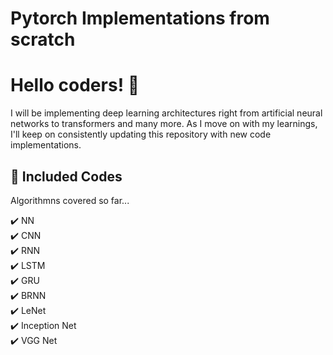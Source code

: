 
# Pytorch Implementations from scratch




# Hello coders! 👋

I will be implementing deep learning architectures right from artificial neural networks to transformers and many more. As I move on with my learnings, I'll keep on consistently updating this repository with new code implementations.


## 🚀 Included Codes
Algorithmns covered so far...

 ✔️ NN \
 ✔️ CNN \
 ✔️ RNN \
 ✔️ LSTM \
 ✔️ GRU \
 ✔️ BRNN \
 ✔️ LeNet \
 ✔️ Inception Net \
 ✔️ VGG Net 

 